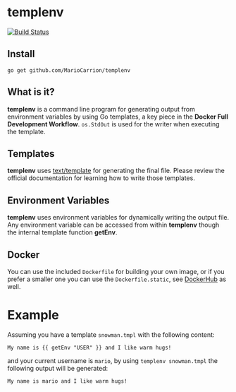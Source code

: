 # templenv

[![Build Status](https://travis-ci.org/MarioCarrion/templenv.svg?branch=master)](https://travis-ci.org/MarioCarrion/templenv)

## Install

`go get github.com/MarioCarrion/templenv`

## What is it?

**templenv** is a command line program for generating output from environment variables by using Go templates, a key piece in the **Docker Full Development Workflow**. `os.StdOut` is used for the writer when executing the template.

## Templates

**templenv** uses [text/template](https://golang.org/pkg/text/template/) for generating the final file. Please review the official documentation for learning how to write those templates.

## Environment Variables

**templenv** uses environment variables for dynamically writing the output file. Any environment variable can be accessed from within **templenv** though the internal template function **getEnv**.

## Docker

You can use the included `Dockerfile` for building your own image, or if you prefer a smaller one you can use the `Dockerfile.static`, see [DockerHub](https://hub.docker.com/r/mariocarrion/templenv/) as well.

# Example

Assuming you have a template `snowman.tmpl` with the following content:

```
My name is {{ getEnv "USER" }} and I like warm hugs!
```

and your current username is `mario`, by using `templenv snowman.tmpl` the following output will be generated:

```
My name is mario and I like warm hugs!
```
